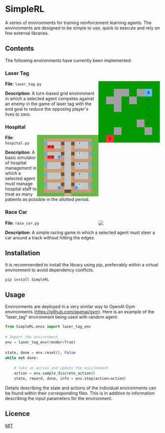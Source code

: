 # SimpleRL

A series of environments for training reinforcement learning agents. The environments are designed to be simple to use, quick to execute and rely on few external libraries.

## Contents 

The following environments have currently been implemented:

### Laser Tag

<img align="right" src="./example_images/laser_tag.gif" width="200">

**File**: ```laser_tag.py```

**Description**: A turn-based grid environment in which a selected agent competes against an enemy in the game of laser tag with the end goal to reduce the opposing player's lives to zero. 

### Hospital

<img align="right" src="./example_images/hospital.gif" width="200">

**File**: ```hospital.py```

**Description**: A basic simulator of hospital management in which a selected agent must manage hospital staff to treat as many patients as possible in the allotted period.

### Race Car

<img align="right" src="./example_images/race_car.gif" width="200">

**File**: ```race_car.py``` 

**Description**: A simple racing game in which a selected agent must steer a car around a track without hitting the edges.</th>


## Installation

It is recommended to install the library using pip, preferrably within a virtual environment to avoid dependency conflicts. 

```
pip install SimpleRL
```

## Usage

Environments are deployed in a very similar way to OpenAI Gym environments (https://github.com/openai/gym). Here is an example of the "laser_tag" environment being used with random agent:

```python
from SimpleRL.envs import laser_tag_env

# Import the environment
env = laser_tag_env(render=True)

state, done = env.reset(), False
while not done:
    
    # take an action and update the environment
    action = env.sample_discrete_action()
    state, reward, done, info = env.step(action=action)
```

Details describing the state and actions of the individual environments can be found within their corresponding files. This is in addition to information describing the input parameters for the environment. 

## Licence
[MIT](https://choosealicense.com/licenses/mit/)


